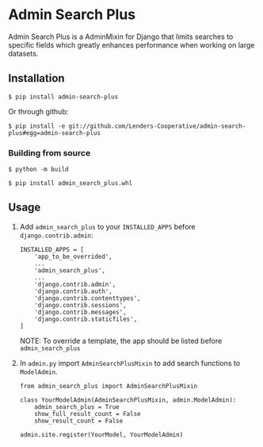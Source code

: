 # Admin Search Plus

Admin Search Plus is a AdminMixin for Django that limits searches to specific fields which greatly enhances performance when working on large datasets.


## Installation

`$ pip install admin-search-plus`

Or through github:

`$ pip install -e git://github.com/Lenders-Cooperative/admin-search-plus#egg=admin-search-plus`

### Building from source

`$ python -m build`

`$ pip install admin_search_plus.whl`
## Usage

1. Add `admin_search_plus` to your `INSTALLED_APPS` before `django.contrib.admin`:
    
    ```
    INSTALLED_APPS = [
        'app_to_be_overrided',
        ...
        'admin_search_plus',
        ...
        'django.contrib.admin',
        'django.contrib.auth',
        'django.contrib.contenttypes',
        'django.contrib.sessions',
        'django.contrib.messages',
        'django.contrib.staticfiles',
    ]
    ```
    NOTE: To override a template, the app should be listed before `admin_search_plus`

2. In `admin.py` import `AdminSearchPlusMixin` to add search functions to `ModelAdmin`. 

    ```
    from admin_search_plus import AdminSearchPlusMixin

    class YourModelAdmin(AdminSearchPlusMixin, admin.ModelAdmin):
        admin_search_plus = True
        show_full_result_count = False
        show_result_count = False

    admin.site.register(YourModel, YourModelAdmin)

    ```

